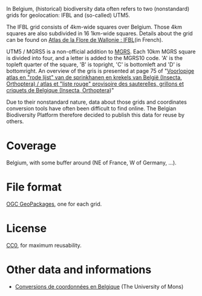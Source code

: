 In Belgium, (historical) biodiversity data often refers to two (nonstandard) grids for geolocation: IFBL and (so-called) UTM5.

The IFBL grid consists of 4km-wide squares over Belgium. Those 4km squares are also subdivided in 16 1km-wide squares. Details about the grid can be found on [Atlas de la Flore de Wallonie : IFBL](http://biodiversite.wallonie.be/fr/atlas-de-la-flore-de-wallonie-ifbl.includehtml?IDC=807&IDD=1351)(in French).

UTM5 / MGRS5 is a non-official addition to [MGRS](https://en.wikipedia.org/wiki/Military_Grid_Reference_System). Each 10km MGRS square is divided into four, and a letter is added to the MGRS10 code. 'A' is the topleft quarter of the square, 'B' is topright, 'C' is bottomleft and 'D' is bottomright. An overview of the gris is presented at page 75 of "[Voorlopige atlas en "rode lijst" van de sprinkhanen en krekels van België (Insecta, Orthoptera) / atlas et "liste rouge" provisoire des sauterelles, grillons et criquets de Belgique (Insecta, Orthoptera](https://pureportal.inbo.be/portal/nl/publications/voorlopige-atlas-en-rode-lijst-van-de-sprinkhanen-en-krekels-van-belgie-insecta-orthoptera--atlas-et-liste-rouge-provisoire-des-sauterelles-grillons-et-criquets-de-belgique-insecta-orthoptera(305941ac-3215-45be-901a-2219019821c6)/export.html))"

Due to their nonstandard nature, data about those grids and coordinates conversion tools have often been difficult to find online. The Belgian Biodiversity Platform therefore decided to publish this data for reuse by others.

Coverage
========

Belgium, with some buffer around (NE of France, W of Germany, ...).

File format
===========

[OGC GeoPackages](https://www.geopackage.org/), one for each grid.

License
=======

[CC0](https://creativecommons.org/publicdomain/zero/1.0/), for maximum reusability.

Other data and informations
===========================

- [Conversions de coordonnées en Belgique](http://zoologie.umons.ac.be/tc/default.aspx) (The University of Mons)